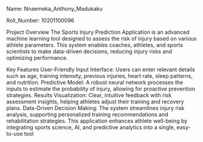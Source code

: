
Name: Nnaemeka_Anthony_Madukaku

Roll_Number: 10201100096

Project Overview
The Sports Injury Prediction Application is an advanced machine learning tool designed to assess the risk of injury based on various athlete parameters. This system enables coaches, athletes, and sports scientists to make data-driven decisions, reducing injury risks and optimizing performance.

Key Features
User-Friendly Input Interface: Users can enter relevant details such as age, training intensity, previous injuries, heart rate, sleep patterns, and nutrition.
Predictive Model: A robust neural network processes the inputs to estimate the probability of injury, allowing for proactive prevention strategies.
Results Visualization: Clear, intuitive feedback with risk assessment insights, helping athletes adjust their training and recovery plans.
Data-Driven Decision Making: The system streamlines injury risk analysis, supporting personalized training recommendations and rehabilitation strategies.
This application enhances athlete well-being by integrating sports science, AI, and predictive analytics into a single, easy-to-use tool